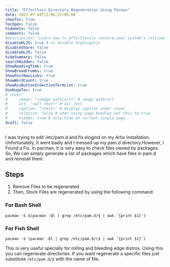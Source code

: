 ```yaml
---
title: "Effortless Directory Regeneration Using Pacman"
date: 2023-07-04T13:06:37+05:00
showToc: true
TocOpen: false
hidemeta: false
comments: false
#description: "Learn how to effortlessly restore your system's /etc/pam.d directory using Pacman in this quick and practical guide. Fix mishaps caused while editing configurations with easy-to-follow steps. Master directory regeneration for Linux distros with our Pacman-powered solution."
disableHLJS: true # to disable highlightjs
disableShare: false
disableHLJS: false
hideSummary: false
searchHidden: false
ShowReadingTime: true
ShowBreadCrumbs: true
ShowPostNavLinks: true
ShowWordCount: true
ShowRssButtonInSectionTermList: true
UseHugoToc: true
# cover:
#     image: "<image path/url>" # image path/url
#     alt: "<alt text>" # alt text
#     caption: "<text>" # display caption under cover
#     relative: false # when using page bundles set this to true
#     hidden: true # only hide on current single page
draft: false
---
```

I was trying to edit /etc/pam.d and fix elogind on my Artix Installation. Unfortunately, It went badly and I messed up my pam.d directory.However, I Found a Fix. In pacman, It is very easy to check files owned by packages. So, We can simply generate a list of packages which have files in pam.d and reinstall them.

## Steps
1. Remove Files to be regenerated
2. Then, Stock Files are regenerated by using the following command:
### For Bash Shell

```pacman -S $(pacman -Ql | grep /etc/pam.d/$ | awk '{print $1}')```


### For Fish Shell

```pacman -S (pacman -Ql | grep /etc/pam.d/\$ | awk '{print $1}')```


This is very useful specially for rolling and bleeding edge distros. Using this you can regenerate directories. If you want regenerate a specific files just substitute `/etc/pam.d/$` with the name of file.
